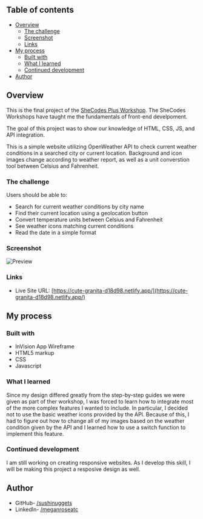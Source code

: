 ## Table of contents

- [Overview](#overview)
  - [The challenge](#the-challenge)
  - [Screenshot](#screenshot)
  - [Links](#links)
- [My process](#my-process)
  - [Built with](#built-with)
  - [What I learned](#what-i-learned)
  - [Continued development](#continued-development)
- [Author](#author)

## Overview

This is the final project of the [SheCodes Plus Workshop](https://www.shecodes.io/learn/workshops). 
The SheCodes Workshops have taught me the fundamentals of front-end develpoment. 

The goal of this project was to show our knowledge of HTML, CSS, JS, and API integration. 

This is a simple website utilizing OpenWeather API to check current weather conditions in a searched city or current location. Background and icon images change according to weather report, as well as a unit converstion tool between Celsius and Fahrenheit. 



### The challenge

Users should be able to:

- Search for current weather conditions by city name
- Find their current location using a geolocation button
- Convert temperature units between Celsius and Fahrenheit
- See weather icons matching current conditions
- Read the date in a simple format

### Screenshot

![Preview](/media/weather-check.png)

### Links

<!-- - Solution URL: [Add solution URL here](https://your-solution-url.com) -->

- Live Site URL: [https://cute-granita-d18d98.netlify.app/](https://cute-granita-d18d98.netlify.app/)

## My process

### Built with

- InVision App Wireframe
- HTML5 markup
- CSS
- Javascript

### What I learned

Since my design differed greatly from the step-by-step guides we were given as part of ther workshop, I was forced to learn how to integrate most of the more complex features I wanted to include. In particular, I decided not to use the basic weather icons provided by the API. Because of this, I had to figure out how to change all of my images based on the weather condition given by the API and I learned how to use a switch function to implement this feature. 



### Continued development

I am still working on creating responsive websites. As I develop this skill, I will be making this project a resposive design as well.



## Author

- GitHub- [/sushinuggets](https://github.com/sushinuggets)
- LinkedIn- [/meganroseatc](https://www.linkedin.com/in/meganroseatc/)

